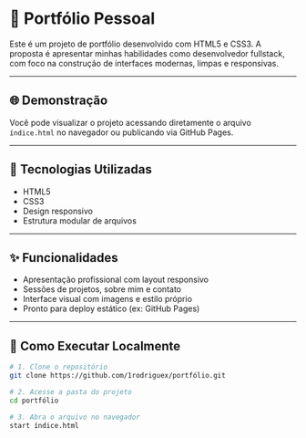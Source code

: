 # 💼 Portfólio Pessoal

Este é um projeto de portfólio desenvolvido com HTML5 e CSS3. A proposta é apresentar minhas habilidades como desenvolvedor fullstack, com foco na construção de interfaces modernas, limpas e responsivas.

---

## 🌐 Demonstração

Você pode visualizar o projeto acessando diretamente o arquivo `índice.html` no navegador ou publicando via GitHub Pages.

---

## 🧰 Tecnologias Utilizadas

- HTML5
- CSS3
- Design responsivo
- Estrutura modular de arquivos

---

## ✨ Funcionalidades

- Apresentação profissional com layout responsivo
- Sessões de projetos, sobre mim e contato
- Interface visual com imagens e estilo próprio
- Pronto para deploy estático (ex: GitHub Pages)

---


## 🚀 Como Executar Localmente

```bash
# 1. Clone o repositório
git clone https://github.com/1rodriguex/portfólio.git

# 2. Acesse a pasta do projeto
cd portfólio

# 3. Abra o arquivo no navegador
start índice.html


